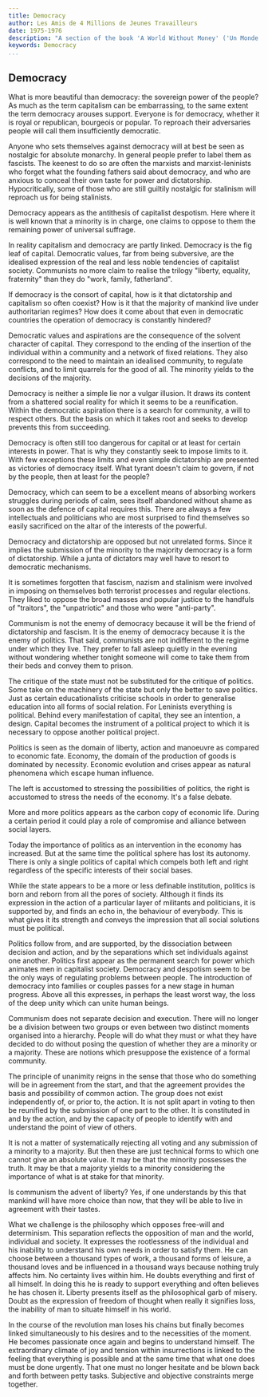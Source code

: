 ```yaml
---
title: Democracy
author: Les Amis de 4 Millions de Jeunes Travailleurs
date: 1975-1976
description: "A section of the book 'A World Without Money' ('Un Monde Sans Argent: Le Communisme'), written in French in 1975-1976 and originally translated and posted online at <https://www.oocities.org/~johngray/monde603.htm>. Another translation of this section, with slightly different wording, is also available on red texts as part of the full 'A World Without Money.'"
keywords: Democracy
...
```


## Democracy

What is more beautiful than democracy: the sovereign power of the
people? As much as the term capitalism can be embarrassing, to the same
extent the term democracy arouses support. Everyone is for democracy,
whether it is royal or republican, bourgeois or popular. To reproach
their adversaries people will call them insufficiently democratic.

Anyone who sets themselves against democracy will at best be seen as
nostalgic for absolute monarchy. In general people prefer to label them
as fascists. The keenest to do so are often the marxists and
marxist-leninists who forget what the founding fathers said about
democracy, and who are anxious to conceal their own taste for power and
dictatorship. Hypocritically, some of those who are still guiltily
nostalgic for stalinism will reproach us for being stalinists.

Democracy appears as the antithesis of capitalist despotism. Here where
it is well known that a minority is in charge, one claims to oppose to
them the remaining power of universal suffrage.

In reality capitalism and democracy are partly linked. Democracy is the
fig leaf of capital. Democratic values, far from being subversive, are
the idealised expression of the real and less noble tendencies of
capitalist society. Communists no more claim to realise the trilogy
"liberty, equality, fraternity" than they do "work, family, fatherland".

If democracy is the consort of capital, how is it that dictatorship and
capitalism so often coexist? How is it that the majority of mankind live
under authoritarian regimes? How does it come about that even in
democratic countries the operation of democracy is constantly hindered?

Democratic values and aspirations are the consequence of the solvent
character of capital. They correspond to the ending of the insertion of
the individual within a community and a network of fixed relations. They
also correspond to the need to maintain an idealised community, to
regulate conflicts, and to limit quarrels for the good of all. The
minority yields to the decisions of the majority.

Democracy is neither a simple lie nor a vulgar illusion. It draws its
content from a shattered social reality for which it seems to be a
reunification. Within the democratic aspiration there is a search for
community, a will to respect others. But the basis on which it takes
root and seeks to develop prevents this from succeeding.

Democracy is often still too dangerous for capital or at least for
certain interests in power. That is why they constantly seek to impose
limits to it. With few exceptions these limits and even simple
dictatorship are presented as victories of democracy itself. What tyrant
doesn't claim to govern, if not by the people, then at least for the
people?

Democracy, which can seem to be a excellent means of absorbing workers
struggles during periods of calm, sees itself abandoned without shame as
soon as the defence of capital requires this. There are always a few
intellectuals and politicians who are most surprised to find themselves
so easily sacrificed on the altar of the interests of the powerful.

Democracy and dictatorship are opposed but not unrelated forms. Since it
implies the submission of the minority to the majority democracy is a
form of dictatorship. While a junta of dictators may well have to resort
to democratic mechanisms.

It is sometimes forgotten that fascism, nazism and stalinism were
involved in imposing on themselves both terrorist processes and regular
elections. They liked to oppose the broad masses and popular justice to
the handfuls of "traitors", the "unpatriotic" and those who were
"anti-party".

Communism is not the enemy of democracy because it will be the friend of
dictatorship and fascism. It is the enemy of democracy because it is the
enemy of politics. That said, communists are not indifferent to the
regime under which they live. They prefer to fall asleep quietly in the
evening without wondering whether tonight someone will come to take them
from their beds and convey them to prison.

The critique of the state must not be substituted for the critique of
politics. Some take on the machinery of the state but only the better to
save politics. Just as certain educationalists criticise schools in
order to generalise education into all forms of social relation. For
Leninists everything is political. Behind every manifestation of
capital, they see an intention, a design. Capital becomes the instrument
of a political project to which it is necessary to oppose another
political project.

Politics is seen as the domain of liberty, action and manoeuvre as
compared to economic fate. Economy, the domain of the production of
goods is dominated by necessity. Economic evolution and crises appear as
natural phenomena which escape human influence.

The left is accustomed to stressing the possibilities of politics, the
right is accustomed to stress the needs of the economy. It's a false
debate.

More and more politics appears as the carbon copy of economic life.
During a certain period it could play a role of compromise and alliance
between social layers.

Today the importance of politics as an intervention in the economy has
increased. But at the same time the political sphere has lost its
autonomy. There is only a single politics of capital which compels both
left and right regardless of the specific interests of their social
bases.

While the state appears to be a more or less definable institution,
politics is born and reborn from all the pores of society. Although it
finds its expression in the action of a particular layer of militants
and politicians, it is supported by, and finds an echo in, the behaviour
of everybody. This is what gives it its strength and conveys the
impression that all social solutions must be political.

Politics follow from, and are supported, by the dissociation between
decision and action, and by the separations which set individuals
against one another. Politics first appear as the permanent search for
power which animates men in capitalist society. Democracy and despotism
seem to be the only ways of regulating problems between people. The
introduction of democracy into families or couples passes for a new
stage in human progress. Above all this expresses, in perhaps the least
worst way, the loss of the deep unity which can unite human beings.

Communism does not separate decision and execution. There will no longer
be a division between two groups or even between two distinct moments
organised into a hierarchy. People will do what they must or what they
have decided to do without posing the question of whether they are a
minority or a majority. These are notions which presuppose the existence
of a formal community.

The principle of unanimity reigns in the sense that those who do
something will be in agreement from the start, and that the agreement
provides the basis and possibility of common action. The group does not
exist independently of, or prior to, the action. It is not split apart
in voting to then be reunified by the submission of one part to the
other. It is constituted in and by the action, and by the capacity of
people to identify with and understand the point of view of others.

It is not a matter of systematically rejecting all voting and any
submission of a minority to a majority. But then these are just
technical forms to which one cannot give an absolute value. It may be
that the minority possesses the truth. It may be that a majority yields
to a minority considering the importance of what is at stake for that
minority.

Is communism the advent of liberty? Yes, if one understands by this that
mankind will have more choice than now, that they will be able to live
in agreement with their tastes.

What we challenge is the philosophy which opposes free-will and
determinism. This separation reflects the opposition of man and the
world, individual and society. It expresses the rootlessness of the
individual and his inability to understand his own needs in order to
satisfy them. He can choose between a thousand types of work, a thousand
forms of leisure, a thousand loves and be influenced in a thousand ways
because nothing truly affects him. No certainty lives within him. He
doubts everything and first of all himself. In doing this he is ready to
support everything and often believes he has chosen it. Liberty presents
itself as the philosophical garb of misery. Doubt as the expression of
freedom of thought when really it signifies loss, the inability of man
to situate himself in his world.

In the course of the revolution man loses his chains but finally becomes
linked simultaneously to his desires and to the necessities of the
moment. He becomes passionate once again and begins to understand
himself. The extraordinary climate of joy and tension within
insurrections is linked to the feeling that everything is possible and
at the same time that what one does must be done urgently. That one must
no longer hesitate and be blown back and forth between petty tasks.
Subjective and objective constraints merge together.
